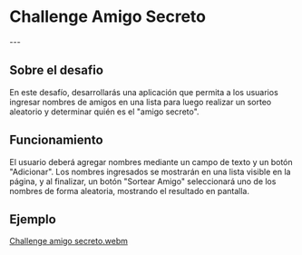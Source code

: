 <h1>Challenge Amigo Secreto</h1>
---
<h2>Sobre el desafio</h2>

En este desafío, desarrollarás una aplicación que permita a los usuarios ingresar nombres de amigos en una lista para luego realizar un sorteo aleatorio y determinar quién es el "amigo secreto".
## Funcionamiento
El usuario deberá agregar nombres mediante un campo de texto y un botón "Adicionar". Los nombres ingresados se mostrarán en una lista visible en la página, y al finalizar, un botón "Sortear Amigo" seleccionará uno de los nombres de forma aleatoria, mostrando el resultado en pantalla.

## Ejemplo
[Challenge amigo secreto.webm](https://github.com/user-attachments/assets/92f7fb2d-ef0c-445b-b32b-71915abb159c)

